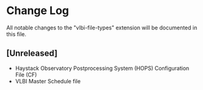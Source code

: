 # Change Log

All notable changes to the "vlbi-file-types" extension will be documented in this file.

## [Unreleased]

- Haystack Observatory Postprocessing System (HOPS) Configuration File (CF)
- VLBI Master Schedule file
